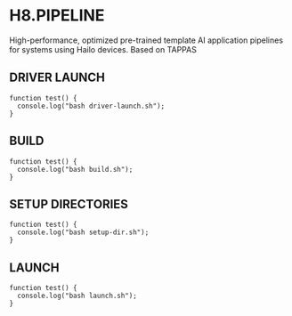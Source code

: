 # H8.PIPELINE
High-performance, optimized pre-trained template AI application pipelines for systems using Hailo devices. Based on TAPPAS

## DRIVER LAUNCH
```
function test() {
  console.log("bash driver-launch.sh");
}
```

## BUILD
```
function test() {
  console.log("bash build.sh");
}
```

## SETUP DIRECTORIES
```
function test() {
  console.log("bash setup-dir.sh");
}
```

## LAUNCH
```
function test() {
  console.log("bash launch.sh");
}
```
